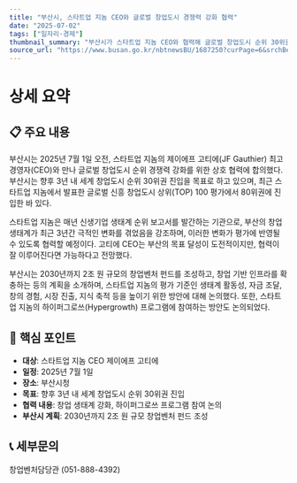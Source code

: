 ```yaml
---
title: "부산시, 스타트업 지놈 CEO와 글로벌 창업도시 경쟁력 강화 협력"
date: "2025-07-02"
tags: ["일자리·경제"]
thumbnail_summary: "부산시가 스타트업 지놈 CEO와 협력해 글로벌 창업도시 순위 30위권 진입을 목표로 한다."
source_url: "https://www.busan.go.kr/nbtnewsBU/1687250?curPage=6&srchBeginDt=&srchEndDt=&srchKey=&srchText="
---
```


# 상세 요약

## 📋 주요 내용
부산시는 2025년 7월 1일 오전, 스타트업 지놈의 제이에프 고티에(JF Gauthier) 최고경영자(CEO)와 만나 글로벌 창업도시 순위 경쟁력 강화를 위한 상호 협력에 합의했다. 부산시는 향후 3년 내 세계 창업도시 순위 30위권 진입을 목표로 하고 있으며, 최근 스타트업 지놈에서 발표한 글로벌 신흥 창업도시 상위(TOP) 100 평가에서 80위권에 진입한 바 있다. 

스타트업 지놈은 매년 신생기업 생태계 순위 보고서를 발간하는 기관으로, 부산의 창업 생태계가 최근 3년간 극적인 변화를 겪었음을 강조하며, 이러한 변화가 평가에 반영될 수 있도록 협력할 예정이다. 고티에 CEO는 부산의 목표 달성이 도전적이지만, 협력이 잘 이루어진다면 가능하다고 전망했다.

부산시는 2030년까지 2조 원 규모의 창업벤처 펀드를 조성하고, 창업 기반 인프라를 확충하는 등의 계획을 소개하며, 스타트업 지놈의 평가 기준인 생태계 활동성, 자금 조달, 창의 경험, 시장 진출, 지식 축적 등을 높이기 위한 방안에 대해 논의했다. 또한, 스타트업 지놈의 하이퍼그로쓰(Hypergrowth) 프로그램에 참여하는 방안도 논의되었다.

## 🎯 핵심 포인트
- **대상**: 스타트업 지놈 CEO 제이에프 고티에
- **일정**: 2025년 7월 1일
- **장소**: 부산시청
- **목표**: 향후 3년 내 세계 창업도시 순위 30위권 진입
- **협력 내용**: 창업 생태계 강화, 하이퍼그로쓰 프로그램 참여 논의
- **부산시 계획**: 2030년까지 2조 원 규모 창업벤처 펀드 조성

## 📞 세부문의
창업벤처담당관 (051-888-4392)